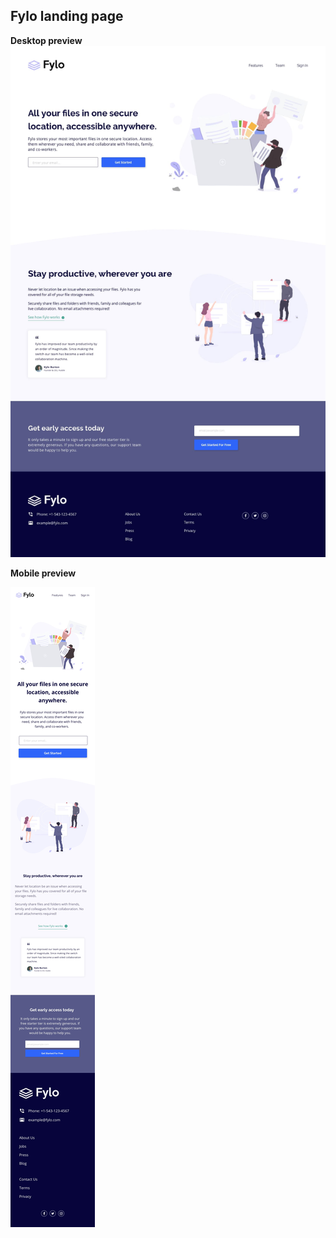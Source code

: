 ## Fylo landing page

**Desktop preview**
![Desktop preview](./design/desktop-design.jpg)

**Mobile preview**

![Mobile preview](./design/mobile-design.jpg)
